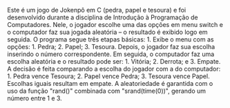Este é um jogo de Jokenpô em C (pedra, papel e tesoura) e foi desenvolvido durante a disciplina de Introdução à Programação de Computadores. Nele, o jogador escolhe uma das opções em menu switch e o computador faz sua jogada aleatória – o resultado é exibido logo em seguida. O programa segue três etapas básicas: 1. Exibe o menu com as opções: 1. Pedra; 2. Papel; 3. Tesoura. Depois, o jogador faz sua escolha inserindo o número correspondente. Em seguida, o computador faz uma escolha aleatória e o resultado pode ser: 1. Vitória; 2. Derrota; e 3. Empate. A decisão é feita comparando a escolha do jogador com a do computador: 1. Pedra vence Tesoura; 2. Papel vence Pedra; 3. Tesoura vence Papel. Escolhas iguais resultam em empate. A aleatoriedade é garantida com o uso da função "rand()" combinada com "srand(time(0))", gerando um número entre 1 e 3.
